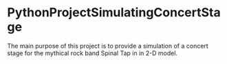 # PythonProjectSimulatingConcertStage
The main purpose of this project is to provide a simulation of a concert stage for the mythical rock band Spinal Tap in in 2-D model. 
